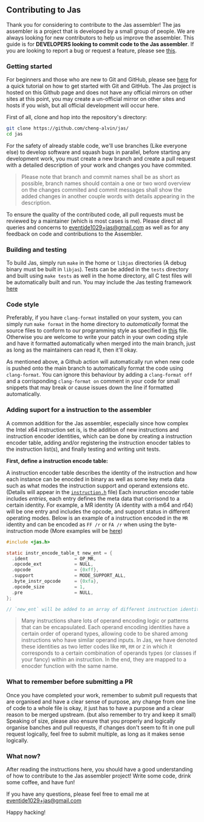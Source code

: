 ## Contributing to Jas

Thank you for considering to contribute to the Jas assembler! The jas assembler is a project that is developed by a
small group of people. We are always looking for new contributors to help us improve the assembler. This guide is 
for **DEVELOPERS looking to commit code to the Jas assembler**. If you are looking to report a bug or request a
feature, please see [this](https://github.com/cheng-alvin/jas/issues).

### Getting started
For beginners and those who are new to Git and GitHub, please see [here](https://guides.github.com/activities/hello-world/)
for a quick tutorial on how to get started with Git and GitHub. The Jas project is hosted on this Github page and does not have any official mirrors on other sites at this point, 
you may create a un-official mirror on other sites and hosts if you wish, but all official development will occur
here.

First of all, clone and hop into the repository's directory:

```sh
git clone https://github.com/cheng-alvin/jas/
cd jas
```

For the safety of already stable code, we'll use branches (Like everyone else) to develop software and squash bugs
in parallel, before starting any development work, you must create a new branch and create a pull request with a 
detailed description of your work and changes you have commited. 

> Please note that branch and commit names shall be as short as possible, branch names should contain a one or
> two word overview on the changes commited and commit messages shall show the added changes in another couple
> words with details appearing in the description.

To ensure the quality of the contributed code, all pull requests must be reviewed by a maintainer (which is most
cases is me). Please direct all queries and concerns to eventide1029+jas@gmail.com as well as for any feedback 
on code and contributions to the Assembler.

### Building and testing
To build Jas, simply run `make` in the home or `libjas` directories (A debug binary must be built in `libjas`). 
Tests can be added in the `tests` directory and built using `make tests` as well in the home directory, all C 
test files will be automatically built and run. You may include the Jas testing framework [here](https://github.com/cheng-alvin/jas/blob/main/tests/test.h) 

### Code style
Preferably, if you have `clang-format` installed on your system, you can simply run `make format` in the home 
directory to *automatically* format the source files to conform to our programming style as specified in 
[this](https://github.com/cheng-alvin/jas/blob/main/.clang-format) file. Otherwise you are welcome to write
your patch in your own coding style and have it formatted automatically when merged into the main branch,
just as long as the maintainers can read it, then it'll okay.

As mentioned above, a Github action will automatically run when new code is pushed onto the main branch to
automatically format the code using `clang-format`. You can ignore this behaviour by adding a `clang-format off`
and a corrisponding `clang-format on` comment in your code for small snippets that may break or cause issues 
down the line if formatted automatically.

### Adding suport for a instruction to the assembler
A common addition for the Jas assembler, especially since how complex the Intel x64 instruction set is, is the 
addition of new instructions and instruction encoder identities, which can be done by creating a instruction 
encoder table, adding and/or registering the instruction enocder tables to the instruction list(s), and finally testing 
and writing unit tests.

**First, define a instruction encode table:**

A instruction encoder table describes the identity of the instruction and how each instance can be enocded
in binary as well as some key meta data such as what modes the instruction support and operand extensions
etc. (Details will appear in the [`instruction.h`](https://github.com/cheng-alvin/jas/blob/main/libjas/include/instruction.h) file)
Each insruction encoder table includes *entries*, each entry defines the meta data that corrisond to a certain
identity. For example, a MR identity (A identity with a m64 and r64) will be one entry and includes the 
opcode, and support status in different operating modes. Below is an example of a instruction encoded in the `MR` identity and can be encoded as `FF /r` or `FA /r` when using the byte-instruction mode (More examples will be [here](https://github.com/cheng-alvin/jas/blob/main/libjas/instruction.c))


```c
#include <jas.h>

static instr_encode_table_t new_ent = {
  .ident                 = OP_MR, 
  .opcode_ext            = NULL, 
  .opcode                = {0xff},
  .support               = MODE_SUPPORT_ALL,
  .byte_instr_opcode     = {0xfa},
  .opcode_size           = 1,
  .pre                   = NULL,
};

// `new_ent` will be added to an array of different instruction identities.

```

> Many instructions share lots of operand encoding logic or patterns that can be encapsulated. Each operand encoding identities have a certain order of operand types, allowing code to be shared among instructions who have similar operand inputs. In Jas, we have denoted these identities as  two letter codes like `MR`, `RM` or `Z` in which it corresponds to a certain combination of operands types (or classes if your fancy) within an instruction. In the end, they are mapped to a enocder function with the same name.

### What to remember before submitting a PR
Once you have completed your work, remember to submit pull requests that are organised and have a clear sense of 
purpose, any change from one line of code to a whole file is okay, it just has to have a purpose and a clear 
reason to be merged upstream. (but also remember to try and keep it small) Speaking of size, please also ensure 
that you properly and logically organise banches and pull requests, if changes don't seem to fit in one pull
request logically, feel free to submit multiple, as long as it makes sense logically.

### What now?
After reading the instructions here, you should have a good understanding of how to contribute
to the Jas assembler project! Write some code, drink some coffee, and have fun!

If you have any questions, please feel free to email me at eventide1029+jas@gmail.com

Happy hacking!
